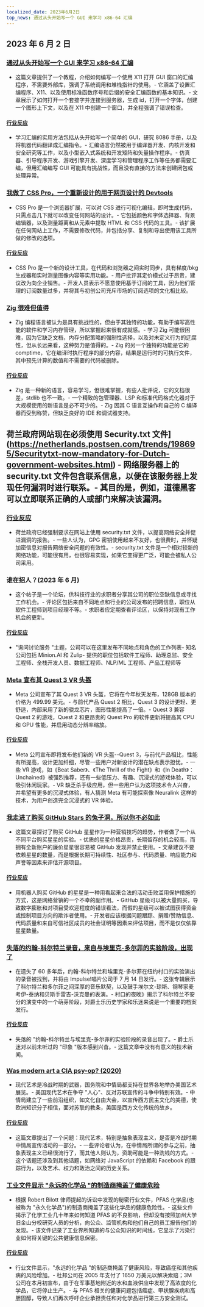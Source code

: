 ```yaml
---
localized_date: 2023年6月2日
top_news: 通过从头开始写一个 GUI 来学习 x86-64 汇编
---
```


## 2023 年 6 月 2 日

### [通过从头开始写一个 GUI 来学习 x86-64 汇编](https://gaultier.github.io/blog/x11_x64.html)

- 这篇文章提供了一个教程，介绍如何编写一个使用 X11 打开 GUI 窗口的汇编程序，不需要外部库，强调了系统调用和堆栈指针的使用。- 它涵盖了设置汇编程序、X11、以及使用标准函数序号和后缀的安全汇编函数的基本知识。- 文章展示了如何打开一个套接字并连接到服务器，生成 id，打开一个字体，创建一个图形上下文，以及在 X11 中创建一个窗口，并全程强调了错误检查。

#### [行业反应](http://news.ycombinator.com/item?id=36153237)

- 学习汇编的实用方法包括从头开始写一个简单的 GUI，研究 8086 手册，以及将机器代码翻译成汇编指令。- 汇编语言仍然被用于编译器开发、内核开发和安全研究等工作，以及小型嵌入式系统和开发矩阵和矢量操作程序。- 仿真器、引导程序开发、游戏引擎开发、深度学习和管理程序工作等任务都需要汇编，但用汇编编写 GUI 可能具有挑战性，而且没有直接的方法来创建闭包或处理异常。

### [我做了 CSS Pro，一个重新设计的用于网页设计的 Devtools](https://csspro.com)

- CSS Pro 是一个浏览器扩展，可以对 CSS 进行可视化编辑，即时生成代码，只需点击几下就可以改变任何网站的设计。- 它包括颜色和字体选择器、背景编辑器，以及测量距离和从元素中提取 HTML 和 CSS 代码的工具。- 该扩展在任何网站上工作，不需要修改代码，并包括分享、复制和导出使用该工具所做的修改的选项。

#### [行业反应](http://news.ycombinator.com/item?id=36148807)

- CSS Pro 是一个新的设计工具，在代码和浏览器之间实时同步，具有梯度/bkg 生成器和实时测量图像内容等实用功能。- 用户批评其定价模式过于昂贵，建议改为向企业销售。- 开发人员表示不愿意使用基于订阅的工具，因为他们管理的订阅数量过多，并将其与初创公司充斥市场的订阅选项的文化相比较。

### [Zig 很难但值得](http://ratfactor.com/zig/hard)

- Zig 编程语言被认为是具有挑战性的，但由于其独特的功能，有助于编写高性能的软件和学习内存管理，所以掌握起来很有成就感。- 学习 Zig 可能很困难，因为它缺乏文档，内存分配策略的强制性选择，以及对未定义行为的迂腐性，但从长远来看，这种努力是值得的。- Zig 的另一个独特的功能是它的 comptime，它在编译时执行程序的部分内容，结果是运行时的可执行文件，其中预先计算的数值和不需要的代码被删除。

#### [行业反应](http://news.ycombinator.com/item?id=36149462)

- Zig 是一种新的语言，容易学习，但很难掌握，有些人批评说，它的文档很差，stdlib 也不一致。- 一个精致的包管理器、LSP 和标准代码格式化器对于大规模使用的新语言是必不可少的。- Zig 因其 C 语言互操作和自己的 C 编译器而受到称赞，但缺乏良好的 IDE 和调试器支持。

## 荷兰政府网站现在必须使用 Security.txt 文件](https://netherlands.postsen.com/trends/198695/Securitytxt-now-mandatory-for-Dutch-government-websites.html) - 网络服务器上的 security.txt 文件包含联系信息，以便在该服务器上发现任何漏洞时进行联系。- 其目的是，例如，道德黑客可以立即联系正确的人或部门来解决该漏洞。

### [行业反应](http://news.ycombinator.com/item?id=36149004)

- 荷兰政府已经强制要求在网站上使用 security.txt 文件，以提高网络安全并促进漏洞的报告。- 一些人认为，GPG 密钥使用起来不友好，也很费时，并怀疑加密信息对报告网络安全问题的有效性。- security.txt 文件是一个相对较新的网络功能，可能很有用，也很容易实现，如果它变得更广泛，可能会被私人公司采用。

### 谁在招人？(2023 年 6 月)

- 这个帖子是一个论坛，供科技行业的求职者分享其公司的职位空缺信息或寻找工作机会。- 评论区包括来自不同地点和行业的公司发布的招聘信息，职位从软件工程师到项目经理不等。- 求职者应定期查看评论区，以保持对现有工作机会的更新。

#### [行业反应](http://news.ycombinator.com/item?id=36152014)

- "询问讨论服务 "主题，公司可以在这里发布不同地点和角色的工作列表- 知名公司包括 Minion.AI 和 Zulip- 提供的职位包括软件工程师、助理总监、安全工程师、全栈开发人员、数据工程师、NLP/ML 工程师、产品工程师等

### [Meta 宣布其 Quest 3 VR 头盔](https://www.theverge.com/2023/6/1/23744576/meta-quest-3-vr-headset-price-details)

- Meta 公司宣布了其 Quest 3 VR 头盔，它将在今年秋天发布，128GB 版本的价格为 499.99 美元。- 与前代产品 Quest 2 相比，Quest 3 的设计更轻、更舒适，内部采用了新的骁龙芯片，图形性能提高了一倍。- Quest 3 兼容 Quest 2 的游戏，Quest 2 和更昂贵的 Quest Pro 的软件更新将提高其 CPU 和 GPU 性能，并启用动态分辨率缩放。

#### [行业反应](http://news.ycombinator.com/item?id=36151375)

- Meta 公司宣布即将发布他们新的 VR 头盔--Quest 3，与前代产品相比，性能有所提高，设计更加纤细，尽管一些用户对新设计的潜在缺点表示担忧。- 一些 VR 游戏，如《Beat Saber》、《The Thrill of the Fight》和《In Death》：Unchained》被强烈推荐，还有一些低压力、有趣、沉浸式的游戏体验，可以吸引休闲玩家。- VR 缺乏杀手级应用，但一些用户认为这项技术令人兴奋，并希望有更多的沉浸式体验，有人猜测 Meta 有可能探索像 Neuralink 这样的技术，为用户创造完全沉浸式的 VR 体验。

### [我走进了购买 GitHub Stars 的兔子洞，所以你不必如此](https://the-guild.dev/blog/judging-open-source-by-github-stars)

- 这篇文章探讨了购买 GitHub 星星作为一种营销技巧的趋势，作者做了一个从不同平台购买星星的实验。- 优质的星星价格昂贵，长期留存的机会较高，而拥有全新账户的廉价星星很容易被 GitHub 发现并禁止使用。- 文章建议不要依赖星星的数量，而是根据长期可持续性、社区参与、代码质量、响应能力和声誉等因素来评估开源项目。

#### [行业反应](http://news.ycombinator.com/item?id=36151140)

- 用机器人购买 GitHub 的星星是一种用看起来合法的活动击败滥用保护措施的方式，这是网络营销的一个不幸的副作用。- GitHub 星级可以被大量购买，导致数字膨胀和对项目受欢迎程度的错误看法，而假的星级可以被试图获得资金或控制项目方向的欺诈者使用。- 开发者应该根据问题跟踪、捐赠/赞助信息、代码质量和来自可信社区成员的社会证明等因素来评估项目，而不是仅仅依靠星星数量。

### [失落的约翰-科尔特兰录音，来自与埃里克-多尔菲的实验阶段，出现了](https://www.npr.org/2023/05/31/1179098682/john-coltrane-eric-dolphy-village-gate-1961-lost-album)

- 在遗失了 60 多年后，约翰-科尔特兰和埃里克-多尔菲在纽约村口的实验演出的录音被找到，并将由 Impulse!唱片公司于 7 月 14 日发行。- 这张专辑展示了科尔特兰和多尔菲之间深厚的音乐默契，以及鼓手埃尔文-琼斯、钢琴家麦考伊-泰纳和贝斯手雷吉-沃克曼的表演。- 村口的夜晚》揭示了科尔特兰不安分的演变中的一个萌芽阶段，对爵士乐历史学家和乐迷来说是一个重要的档案发行。

#### [行业反应](http://news.ycombinator.com/item?id=36146905)

- 失落的 "约翰-科尔特兰与埃里克-多尔菲的实验阶段的录音出现了。- 爵士乐迷对以前未听过的 "印象 "版本感到兴奋。- 这篇文章中没有有意义的技术新闻。

### [Was modern art a CIA psy-op? (2020)](https://daily.jstor.org/was-modern-art-really-a-cia-psy-op/)

- 现代艺术是冷战时期的武器，国务院和中情局都支持在世界各地举办美国艺术展览。- 美国现代艺术在争夺 "人心"、反对苏联宣传的斗争中特别有效。- 中情局建立了一些前沿组织，如文化自由大会，以宣传西方民主文化的美德，使欧洲知识分子相信，面对苏联的教条，美国是西方文化传统的故乡。

#### [行业反应](http://news.ycombinator.com/item?id=36155204)

- 这篇文章提出了一个问题：现代艺术，特别是抽象表现主义，是否是冷战时期中情局宣传活动的一部分。- 一些评论者认为，在中情局所谓的参与之前，抽象表现主义已经很流行了，而其他人则认为，资助可能是一种洗钱的方式。- 这个话题还涉及到其他话题，如网络对 JavaScript 的依赖和 Facebook 的跟踪行为，以及艺术、权力和政治之间的历史关系。

### [工业文件显示 "永远的化学品 "的制造商掩盖了健康危险](https://phys.org/news/2023-05-secret-industry-documents-reveal-makers.html)

- 根据 Robert Bilott 律师提起的诉讼中发现的秘密行业文件，PFAS 化学品(也被称为 "永久化学品")的制造商掩盖了这些化学品的健康危险性。- 这些文件揭示了化学工业几十年来如何知道 PFAS 的不良影响，但却没有按照加州大学旧金山分校研究人员的分析，向公众、监管机构和他们自己的员工报告他们的发现。- 该文件记录了工业界所知道的与公众知识的时间线，它显示了污染行业如何将关键的公共健康信息保密。

#### [行业反应](http://news.ycombinator.com/item?id=36149789)

- 行业文件显示，"永远的化学品 "的制造商掩盖了健康风险，导致癌症和其他疾病的风险增加。- 杜邦公司在 2005 年支付了 1650 万美元以解决索赔；3M 公司在本月初宣布，由于在军事基地附近的水和血液供应中发现了高浓度的化学品，它将停止生产。- 与 PFAS 相关的健康问题包括癌症、甲状腺疾病和高胆固醇，导致人们再次呼吁企业承担责任和对化学品进行第三方安全测试。


